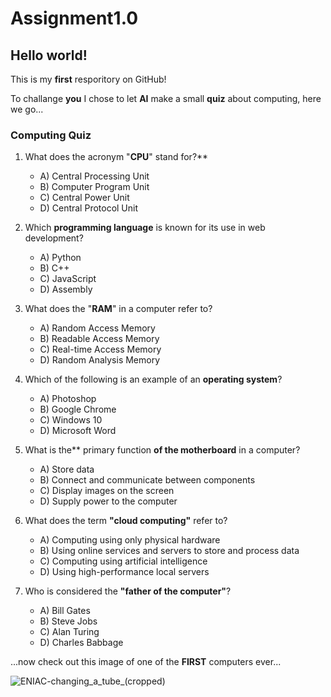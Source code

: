# Assignment1.0


## Hello world! 


This is my **first** resporitory on GitHub!

To challange **you** I chose to let **AI** make a small **quiz** about computing, here we go...




### **Computing Quiz**

1. What does the acronym "**CPU**" stand for?**
   - A) Central Processing Unit  
   - B) Computer Program Unit  
   - C) Central Power Unit  
   - D) Central Protocol Unit  

2. Which **programming language** is known for its use in web development?
   - A) Python  
   - B) C++  
   - C) JavaScript  
   - D) Assembly  

3. What does the "**RAM**" in a computer refer to?
   - A) Random Access Memory  
   - B) Readable Access Memory  
   - C) Real-time Access Memory  
   - D) Random Analysis Memory  

4. Which of the following is an example of an **operating system**?
   - A) Photoshop  
   - B) Google Chrome  
   - C) Windows 10  
   - D) Microsoft Word  

5. What is the** primary function **of the motherboard** in a computer?
   - A) Store data  
   - B) Connect and communicate between components  
   - C) Display images on the screen  
   - D) Supply power to the computer  

6. What does the term **"cloud computing"** refer to?
   - A) Computing using only physical hardware  
   - B) Using online services and servers to store and process data  
   - C) Computing using artificial intelligence  
   - D) Using high-performance local servers  

7. Who is considered the **"father of the computer"**?
   - A) Bill Gates  
   - B) Steve Jobs  
   - C) Alan Turing  
   - D) Charles Babbage  



...now check out this  image of one of the **FIRST** computers ever...


![ENIAC-changing_a_tube_(cropped)](https://github.com/user-attachments/assets/83ede78c-a78f-4cd7-93d7-5558f5e330a7)
